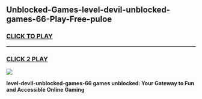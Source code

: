 
## Unblocked-Games-level-devil-unblocked-games-66-Play-Free-puloe
<h3>
<a href="https://premium76.site?title=level-devil-unblocked-games-66&ref=10A">CLICK TO PLAY</a></h3>
<hr>

<h3>
<a href="https://premium76.site?title=level-devil-unblocked-games-66&ref=10A">CLICK 2 PLAY</a>
  
</h3>

<a href="https://premium76.site?title=level-devil-unblocked-games-66&ref=10A"><img src="https://clearcache.store/games.png"></a>


**level-devil-unblocked-games-66 games unblocked: Your Gateway to Fun and Accessible Online Gaming**
